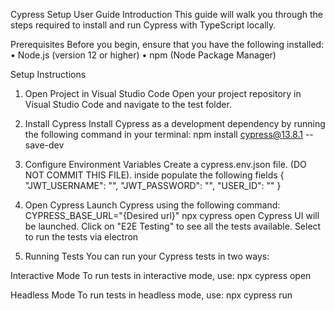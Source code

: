 Cypress Setup User Guide
Introduction
This guide will walk you through the steps required to install and run Cypress with TypeScript locally.

Prerequisites
Before you begin, ensure that you have the following installed:
•	Node.js (version 12 or higher)
•	npm (Node Package Manager)

Setup Instructions

1. Open Project in Visual Studio Code
Open your project repository in Visual Studio Code and navigate to the test folder.

2. Install Cypress
Install Cypress as a development dependency by running the following command in your terminal:
npm install cypress@13.8.1 --save-dev

4. Configure Environment Variables
Create a cypress.env.json file. (DO NOT COMMIT THIS FILE).
inside populate the following fields 
{
    "JWT_USERNAME": "",
    "JWT_PASSWORD": "",
    "USER_ID": ""
}

3. Open Cypress
Launch Cypress using the following command:
CYPRESS_BASE_URL="{Desired url}" npx cypress open
Cypress UI will be launched. Click on "E2E Testing" to see all the tests available.
Select to run the tests via electron

5. Running Tests
You can run your Cypress tests in two ways:

Interactive Mode
To run tests in interactive mode, use:
npx cypress open

Headless Mode
To run tests in headless mode, use:
npx cypress run
